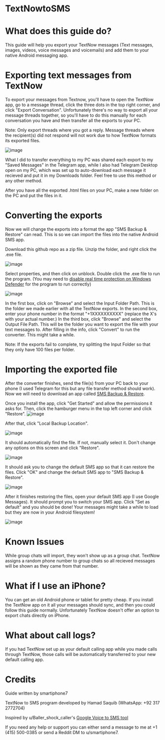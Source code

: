 # TextNowtoSMS

# What does this guide do?
This guide will help you export your TextNow messages (Text messages, images, videos, voice messages and voicemails) and add them to your native Android messaging app.

# Exporting text messages from TextNow
To export your messages from Textnow, you'll have to open the TextNow app, go to a message thread, click the three dots in the top right corner, and click "Export Conversation". Unfortunately there's no way to export all your message threads together, so you'll have to do this manually for each conversation you have and then transfer all the exports to your PC. 

Note: Only export threads where you got a reply. Message threads where the recipient(s) did not respond will not work due to how TextNow formats its exported files.

![image](https://github.com/user-attachments/assets/37a2f5df-0b77-4557-829e-f026a62a0ea5)

What I did to transfer everything to my PC was shared each export to my "Saved Messages" in the Telegram app, while I also had Telegram Desktop open on my PC, which was set up to auto-download each message it recieved and put it in my Downloads folder. Feel free to use this method or any other method. 

After you have all the exported .html files on your PC, make a new folder on the PC and put the files in it. 

# Converting the exports
Now we will change the exports into a format the app "SMS Backup & Restore" can read. This is so we can import the files into the native Android SMS app. 

Download this github repo as a zip file. Unzip the folder, and right click the .exe file.

![image](https://github.com/user-attachments/assets/90e586c6-fdd7-4246-8865-6a51d5670b7d)

Select properties, and then click on unblock. Double click the .exe file to run the program. (You may need to [disable real time protection on Windows Defender](https://support.microsoft.com/en-us/windows/virus-and-threat-protection-in-the-windows-security-app-1362f4cd-d71a-b52a-0b66-c2820032b65e) for the program to run correctly)

![image](https://github.com/user-attachments/assets/a8e30cf4-0cc9-4125-b5ac-ee6f4deb8f5a)

In the first box, click on "Browse" and select the Input Folder Path. This is the folder we made earlier with all the TextNow exports.
In the second box, enter your phone number in the format "+1XXXXXXXXXX" (replace the X's with your actual number.)
In the third box, click "Browse" and select the Output File Path. This will be the folder you want to export the file with your text messages to.
After filling in the info, click "Convert" to run the converter. This might take a while. 

Note: If the exports fail to complete, try splitting the Input Folder so that they only have 100 files per folder.

# Importing the exported file 
After the converter finishes, send the file(s) from your PC back to your phone (I used Telegram for this but any file transfer method should work). Now we will need to download an app called [SMS Backup & Restore](https://play.google.com/store/apps/details?id=com.riteshsahu.SMSBackupRestore).

Once you install the app, click "Get Started" and allow the permissions it asks for. Then, click the hamburger menu in the top left corner and click "Restore".
![image](https://github.com/user-attachments/assets/5a637a4f-2327-47dd-ad38-c1db6e4b52f2)

After that, click "Local Backup Location". 

![image](https://github.com/user-attachments/assets/16d6cad6-0e96-48b3-a606-317bfa357982)

It should automatically find the file. If not, manually select it. Don't change any options on this screen and click "Restore". 

![image](https://github.com/user-attachments/assets/9308e3f1-5750-45e3-abde-ddc44c35a6aa)

It should ask you to change the default SMS app so that it can restore the files. Click "OK" and change the default SMS app to "SMS Backup & Restore".

![image](https://github.com/user-attachments/assets/6c581575-2f4c-415b-ac31-710250303850)

After it finishes restoring the files, open your default SMS app (I use Google Messages). It should prompt you to switch your SMS app. Click "Set as default" and you should be done! Your messages might take a while to load but they are now in your Android filesystem!

![image](https://github.com/user-attachments/assets/c24f5abf-aeb2-4945-88f0-35ebcaea284d)

# Known Issues

While group chats will import, they won't show up as a group chat. TextNow assigns a random phone number to group chats so all recieved messages will be shown as they came from that number.

# What if I use an iPhone?

You can get an old Android phone or tablet for pretty cheap. If you install the TextNow app on it all your messages should sync, and then you could follow this guide normally. Unfortunately TextNow doesn't offer an option to export chats directly on iPhone. 

# What about call logs?

If you had TextNow set up as your default calling app while you made calls through TextNow, those calls will be automatically transferred to your new default calling app.

# Credits

Guide written by smartiphone7

TextNow to SMS program developed by Hamad Saquib (WhatsApp: +92 317 2772704)

Inspired by u/Baller_shock_caller's [Google Voice to SMS tool](https://www.reddit.com/r/Googlevoice/comments/1asiq0x/google_voice_sms_tool_complete/)

If you need any help or support you can either send a message to me at +1 (415) 500-0385 or send a Reddit DM to u/smartiphone7.


